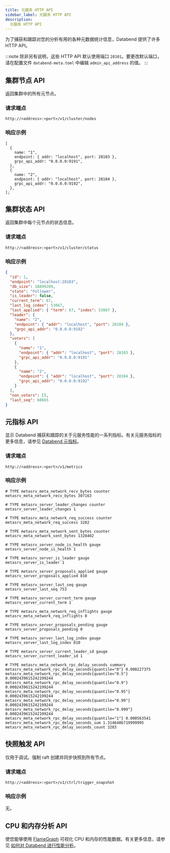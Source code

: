 ```yaml
---
title: 元服务 HTTP API
sidebar_label: 元服务 HTTP API
description: 
  元服务 HTTP API
---
```


为了捕获和跟踪对您的分析有用的各种元数据统计信息，Databend 提供了许多 HTTP API。

:::note
除非另有说明，这些 HTTP API 默认使用端口 `28101`。要更改默认端口，请在配置文件 `databend-meta.toml` 中编辑 `admin_api_address` 的值。
:::

## 集群节点 API

返回集群中的所有元节点。

### 请求端点

`http://<address>:<port>/v1/cluster/nodes`

### 响应示例

```
[
  {
    name: "1",
    endpoint: { addr: "localhost", port: 28103 },
    grpc_api_addr: "0.0.0.0:9191",
  },
  {
    name: "2",
    endpoint: { addr: "localhost", port: 28104 },
    grpc_api_addr: "0.0.0.0:9192",
  },
];
```

## 集群状态 API

返回集群中每个元节点的状态信息。

### 请求端点

`http://<address>:<port>/v1/cluster/status`

### 响应示例

```json
{
  "id": 1,
  "endpoint": "localhost:28103",
  "db_size": 18899209,
  "state": "Follower",
  "is_leader": false,
  "current_term": 67,
  "last_log_index": 53067,
  "last_applied": { "term": 67, "index": 53067 },
  "leader": {
    "name": "2",
    "endpoint": { "addr": "localhost", "port": 28104 },
    "grpc_api_addr": "0.0.0.0:9192"
  },
  "voters": [
    {
      "name": "1",
      "endpoint": { "addr": "localhost", "port": 28103 },
      "grpc_api_addr": "0.0.0.0:9191"
    },
    {
      "name": "2",
      "endpoint": { "addr": "localhost", "port": 28104 },
      "grpc_api_addr": "0.0.0.0:9192"
    }
  ],
  "non_voters": [],
  "last_seq": 60665
}
```

## 元指标 API

显示 Databend 捕获和跟踪的关于元服务性能的一系列指标。有关元服务指标的更多信息，请参见 [Databend 元指标](../../70-monitor/10-metasrv-metrics.md)。

### 请求端点

`http://<address>:<port>/v1/metrics`

### 响应示例

```
# TYPE metasrv_meta_network_recv_bytes counter
metasrv_meta_network_recv_bytes 307163

# TYPE metasrv_server_leader_changes counter
metasrv_server_leader_changes 1

# TYPE metasrv_meta_network_req_success counter
metasrv_meta_network_req_success 3282

# TYPE metasrv_meta_network_sent_bytes counter
metasrv_meta_network_sent_bytes 1328402

# TYPE metasrv_server_node_is_health gauge
metasrv_server_node_is_health 1

# TYPE metasrv_server_is_leader gauge
metasrv_server_is_leader 1

# TYPE metasrv_server_proposals_applied gauge
metasrv_server_proposals_applied 810

# TYPE metasrv_server_last_seq gauge
metasrv_server_last_seq 753

# TYPE metasrv_server_current_term gauge
metasrv_server_current_term 1

# TYPE metasrv_meta_network_req_inflights gauge
metasrv_meta_network_req_inflights 0

# TYPE metasrv_server_proposals_pending gauge
metasrv_server_proposals_pending 0

# TYPE metasrv_server_last_log_index gauge
metasrv_server_last_log_index 810

# TYPE metasrv_server_current_leader_id gauge
metasrv_server_current_leader_id 1

# TYPE metasrv_meta_network_rpc_delay_seconds summary
metasrv_meta_network_rpc_delay_seconds{quantile="0"} 0.000227375
metasrv_meta_network_rpc_delay_seconds{quantile="0.5"} 0.0002439615242199244
metasrv_meta_network_rpc_delay_seconds{quantile="0.9"} 0.0002439615242199244
metasrv_meta_network_rpc_delay_seconds{quantile="0.95"} 0.0002439615242199244
metasrv_meta_network_rpc_delay_seconds{quantile="0.99"} 0.0002439615242199244
metasrv_meta_network_rpc_delay_seconds{quantile="0.999"} 0.0002439615242199244
metasrv_meta_network_rpc_delay_seconds{quantile="1"} 0.000563541
metasrv_meta_network_rpc_delay_seconds_sum 1.3146486719999995
metasrv_meta_network_rpc_delay_seconds_count 3283
```

## 快照触发 API

仅用于调试。强制 raft 创建并同步快照到所有节点。

### 请求端点

`http://<address>:<port>/v1/ctrl/trigger_snapshot`

### 响应示例

无。

## CPU 和内存分析 API

使您能够使用 [FlameGraph](https://github.com/brendangregg/FlameGraph) 可视化 CPU 和内存的性能数据。有关更多信息，请参见 [如何对 Databend 进行性能分析](../../90-community/00-contributor/04-how-to-profiling.md)。